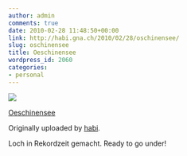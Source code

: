 ```yaml
---
author: admin
comments: true
date: 2010-02-28 11:48:50+00:00
link: http://habi.gna.ch/2010/02/28/oschinensee/
slug: oschinensee
title: Oeschinensee
wordpress_id: 2060
categories:
- personal
---
```


[![](http://farm5.static.flickr.com/4004/4394822088_cba7697723_m.jpg)](http://www.flickr.com/photos/habi/4394822088/)

[Oeschinensee](http://www.flickr.com/photos/habi/4394822088/)

Originally uploaded by [habi](http://www.flickr.com/people/habi/).

Loch in Rekordzeit gemacht.
Ready to go under!
